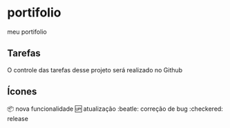 # portifolio
meu portifolio

## Tarefas

O controle das tarefas desse projeto será realizado no Github

## Ícones

:package: nova funcionalidade
:up: atualização
:beatle: correção de bug
:checkered: release